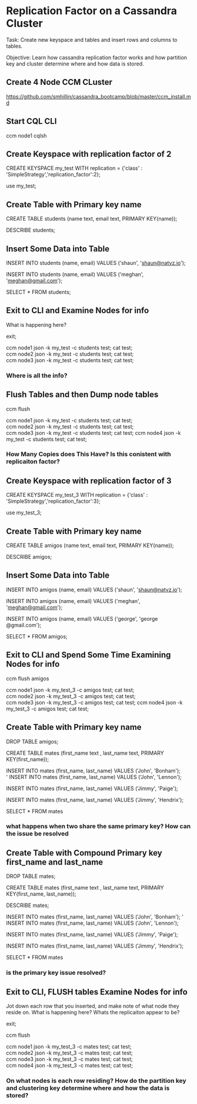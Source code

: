 # Replication Factor on a Cassandra Cluster

Task:  Create new keyspace and tables and insert rows and columns to tables.

Objective: Learn how cassandra replication factor works and how partition key and cluster determine where and how data is stored.

## Create 4 Node CCM CLuster

https://github.com/smhillin/cassandra_bootcamp/blob/master/ccm_install.md


## Start CQL CLI

  ccm node1 cqlsh

## Create Keyspace with replication factor of 2

  CREATE KEYSPACE my_test WITH replication = {'class' : 'SimpleStrategy','replication_factor':2};

  use  my_test;

## Create Table with Primary key name

  CREATE TABLE students (name text, email text, PRIMARY KEY(name));
  
  DESCRIBE students;

## Insert Some Data into Table

  INSERT INTO students (name, email) VALUES ('shaun', 'shaun@natvz.io');

  INSERT INTO students (name, email) VALUES ('meghan', 'meghan@gmail.com');
  
  SELECT * FROM students;

## Exit to CLI and Examine Nodes for info

What is happening here?

  exit;
  
  ccm node1 json -k my_test -c students test; cat test;  
  ccm node2 json -k my_test -c students test; cat test;  
  ccm node3 json -k my_test -c students test; cat test;  

### Where is all the info?

## Flush Tables and then Dump node tables

  ccm flush
  
  ccm node1 json -k my_test -c students test; cat test;  
  ccm node2 json -k my_test -c students test; cat test;  
  ccm node3 json -k my_test -c students test; cat test;
  ccm node4 json -k my_test -c students test; cat test;


### How Many Copies does This Have? Is this conistent with replicaiton factor?


## Create Keyspace with replication factor of 3

  CREATE KEYSPACE my_test_3 WITH replication = {'class' : 'SimpleStrategy','replication_factor':3};

  use  my_test_3;

## Create Table with Primary key name

  CREATE TABLE amigos (name text, email text, PRIMARY KEY(name));
  
  DESCRIBE amigos;

## Insert Some Data into Table

  INSERT INTO amigos (name, email) VALUES ('shaun', 'shaun@natvz.io');

  INSERT INTO amigos (name, email) VALUES ('meghan', 'meghan@gmail.com');
  
  INSERT INTO amigos (name, email) VALUES ('george', 'george @gmail.com');
  
  SELECT * FROM amigos;

## Exit to CLI and Spend Some Time Examining Nodes for info

  ccm flush amigos

  ccm node1 json -k my_test_3 -c amigos test; cat test;  
  ccm node2 json -k my_test_3 -c amigos test; cat test;  
  ccm node3 json -k my_test_3 -c amigos test; cat test;
  ccm node4 json -k my_test_3 -c amigos test; cat test;
 
## Create Table with Primary key name

  DROP TABLE amigos;

  CREATE TABLE mates (first_name text , last_name text, PRIMARY KEY(first_name));
  
  INSERT INTO mates (first_name, last_name) VALUES ('John', 'Bonham');  
'
  INSERT INTO mates (first_name, last_name) VALUES ('John', 'Lennon');  
  
  INSERT INTO mates (first_name, last_name) VALUES ('Jimmy', 'Paige');  
  
  INSERT INTO mates (first_name, last_name) VALUES ('Jimmy', 'Hendrix');  
  
  SELECT * FROM mates
  
  ### what happens when two share the same primary key?  How can the issue be resolved

## Create Table with Compound Primary key first_name and last_name

  DROP TABLE mates;
  
  CREATE TABLE mates (first_name text , last_name text, PRIMARY KEY(first_name, last_name));
  
  DESCRIBE mates;
  
  INSERT INTO mates (first_name, last_name) VALUES ('John', 'Bonham');
'
  INSERT INTO mates (first_name, last_name) VALUES ('John', 'Lennon');
  
  INSERT INTO mates (first_name, last_name) VALUES ('Jimmy', 'Paige');
  
  INSERT INTO mates (first_name, last_name) VALUES ('Jimmy', 'Hendrix');
  
  SELECT * FROM mates
  
  
  
### is the primary key issue resolved?
  
## Exit to CLI, FLUSH tables Examine Nodes for info

Jot down each row that you inserted, and make note of what node they reside on. What is happening here?  Whats the replicaiton appear to be?

  exit;
  
  ccm flush
  
  ccm node1 json -k my_test_3 -c mates test; cat test;  
  ccm node2 json -k my_test_3 -c mates test; cat test;  
  ccm node3 json -k my_test_3 -c mates test; cat test;  
  ccm node4 json -k my_test_3 -c mates test; cat test;

### On what nodes is each row residing? How do the partition key and clustering key determine where and how the data is stored?

